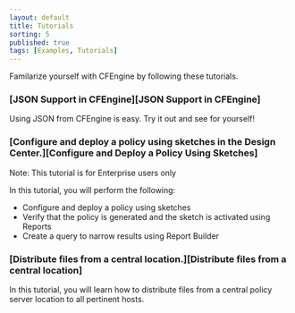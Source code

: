 ```yaml
---
layout: default
title: Tutorials
sorting: 5
published: true
tags: [Examples, Tutorials]
---
```


Familarize yourself with CFEngine by following these tutorials.

### [JSON Support in CFEngine][JSON Support in CFEngine] ###

Using JSON from CFEngine is easy. Try it out and see for yourself!

### [Configure and deploy a policy using sketches in the Design Center.][Configure and Deploy a Policy Using Sketches] ###

Note: This tutorial is for Enterprise users only

In this tutorial, you will perform the following:

* Configure and deploy a policy using sketches
* Verify that the policy is generated and the sketch is activated using Reports
* Create a query to narrow results using Report Builder

### [Distribute files from a central location.][Distribute files from a central location]

In this tutorial, you will learn how to distribute files from a central policy server location to all pertinent hosts.
